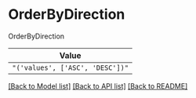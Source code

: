 # OrderByDirection

OrderByDirection

| **Value** |
| --------- |
| `"('values', ['ASC', 'DESC'])"` |


[[Back to Model list]](../../../README.md#models-v1-link) [[Back to API list]](../../../README.md#apis-v1-link) [[Back to README]](../../../README.md)

